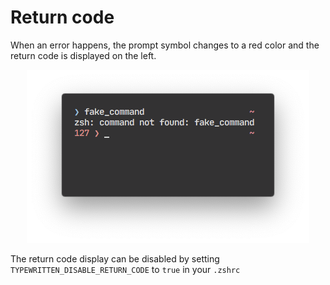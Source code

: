 # Return code

When an error happens, the prompt symbol changes to a red color and the return code is displayed on the left.

<p align="center">
  <img src="_media/return_code.png?raw=true" alt="127 return code" />
</p>

The return code display can be disabled by setting `TYPEWRITTEN_DISABLE_RETURN_CODE` to `true` in your `.zshrc`

